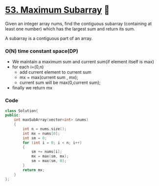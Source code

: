 # [53. Maximum Subarray](https://leetcode.com/problems/contains-duplicate/) 🌟

Given an integer array nums, find the contiguous subarray (containing at least one number) which has the largest sum and return its sum.

A subarray is a contiguous part of an array.

### O(N) time constant space(DP)

- We maintain a maximum sum and current sum(if element itself is max)
- for each i=(0,n)
  - add current element to current sum
  - mx = max(current sum , mx);
  - current sum will be max(0,current sum);
- finally we return mx

### Code

```cpp
class Solution{
public:
    int maxSubArray(vector<int> &nums)
    {
        int n = nums.size();
        int mx = nums[0];
        int sm = 0;
        for (int i = 0; i < n; i++)
        {
            sm += nums[i];
            mx = max(sm, mx);
            sm = max(sm, 0);
        }
        return mx;
    }
};
```
